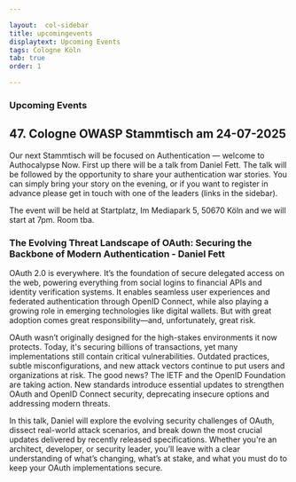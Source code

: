 ```yaml
---

layout:  col-sidebar
title: upcomingevents
displaytext: Upcoming Events
tags: Cologne Köln
tab: true
order: 1

---
```


### Upcoming Events

## 47. Cologne OWASP Stammtisch am 24-07-2025

Our next Stammtisch will be focused on Authentication — welcome to Authocalypse Now. First up there will be a talk from Daniel Fett.  The talk will be followed by the opportunity to share your authentication war stories. You can simply bring your story on the evening, or if you want to register in advance please get in touch with one of the leaders (links in the sidebar).

The event will be held at Startplatz, Im Mediapark 5, 50670 Köln and we will start at 7pm. Room tba.

### The Evolving Threat Landscape of OAuth: Securing the Backbone of Modern Authentication - Daniel Fett

OAuth 2.0 is everywhere. It’s the foundation of secure delegated access on the web, powering everything from social logins to financial APIs and identity verification systems. It enables seamless user experiences and federated authentication through OpenID Connect, while also playing a growing role in emerging technologies like digital wallets. But with great adoption comes great responsibility—and, unfortunately, great risk.
 
OAuth wasn’t originally designed for the high-stakes environments it now protects. Today, it's securing billions of transactions, yet many implementations still contain critical vulnerabilities. Outdated practices, subtle misconfigurations, and new attack vectors continue to put users and organizations at risk. The good news? The IETF and the OpenID Foundation are taking action. New standards introduce essential updates to strengthen OAuth and OpenID Connect security, deprecating insecure options and addressing modern threats.
 
In this talk, Daniel will explore the evolving security challenges of OAuth, dissect real-world attack scenarios, and break down the most crucial updates delivered by recently released specifications. Whether you're an architect, developer, or security leader, you’ll leave with a clear understanding of what’s changing, what’s at stake, and what you must do to keep your OAuth implementations secure.
